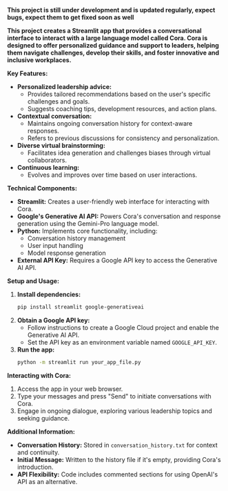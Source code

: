 **This project is still under development and is updated regularly, expect bugs, expect them to get fixed soon as well**

**This project creates a Streamlit app that provides a conversational interface to interact with a large language model called Cora. Cora is designed to offer personalized guidance and support to leaders, helping them navigate challenges, develop their skills, and foster innovative and inclusive workplaces.**

**Key Features:**

- **Personalized leadership advice:**
    - Provides tailored recommendations based on the user's specific challenges and goals.
    - Suggests coaching tips, development resources, and action plans.
- **Contextual conversation:**
    - Maintains ongoing conversation history for context-aware responses.
    - Refers to previous discussions for consistency and personalization.
- **Diverse virtual brainstorming:**
    - Facilitates idea generation and challenges biases through virtual collaborators.
- **Continuous learning:**
    - Evolves and improves over time based on user interactions.

**Technical Components:**

- **Streamlit:** Creates a user-friendly web interface for interacting with Cora.
- **Google's Generative AI API:** Powers Cora's conversation and response generation using the Gemini-Pro language model.
- **Python:** Implements core functionality, including:
    - Conversation history management
    - User input handling
    - Model response generation
- **External API Key:** Requires a Google API key to access the Generative AI API.

**Setup and Usage:**

1. **Install dependencies:**
   ```bash
   pip install streamlit google-generativeai
   ```
2. **Obtain a Google API key:**
   - Follow instructions to create a Google Cloud project and enable the Generative AI API.
   - Set the API key as an environment variable named `GOOGLE_API_KEY`.
3. **Run the app:**
   ```bash
   python -m streamlit run your_app_file.py
   ```

**Interacting with Cora:**

1. Access the app in your web browser.
2. Type your messages and press "Send" to initiate conversations with Cora.
3. Engage in ongoing dialogue, exploring various leadership topics and seeking guidance.

**Additional Information:**

- **Conversation History:** Stored in `conversation_history.txt` for context and continuity.
- **Initial Message:** Written to the history file if it's empty, providing Cora's introduction.
- **API Flexibility:** Code includes commented sections for using OpenAI's API as an alternative.
